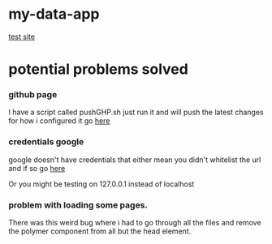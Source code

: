 # my-data-app
[test site](https://brendena.github.io/my-data-app/components/my-data-app/app.html)


# potential problems solved

### github page 
I have a script called pushGHP.sh
just run it and will push the latest changes
for how i configured it go [here](https://www.polymer-project.org/1.0/docs/tools/reusable-elements)


### credentials google
google doesn't have credentials that either mean you didn't whitelist the url and if so go [here](https://console.developers.google.com/apis/credentials/)

Or you might be testing on 127.0.0.1 instead of localhost


### problem with loading some pages.

There was this weird bug where i had to go through all the files and remove the polymer component from all but the head element.


